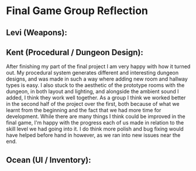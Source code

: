 # Final Game Group Reflection 

## Levi (Weapons):


## Kent (Procedural / Dungeon Design):

After finishing my part of the final project I am very happy with how it turned out. My procedural system generates different and interesting dungeon designs, and was made in such a way where adding new room and hallway types is easy. I also stuck to the aesthetic of the prototype rooms with the dungeon, in both layout and lighting, and alongside the ambient sound I added, I think they work well together. 
As a group I think we worked better in the second half of the project over the first, both because of what we learnt from the beginning and the fact that we had more time for development. While there are many things I think could be improved in the final game, I'm happy with the progress each of us made in relation to the skill level we had going into it. I do think more polish and bug fixing would have helped before hand in however, as we ran into new issues near the end. 

## Ocean (UI / Inventory):






